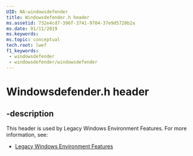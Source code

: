 ```yaml
---
UID: NA:windowsdefender
title: Windowsdefender.h header
ms.assetid: 732e4cd7-396f-3741-9704-37e9d5720b2a
ms.date: 01/11/2019
ms.keywords: 
ms.topic: conceptual
tech.root: lwef
f1_keywords:
 - windowsdefender
 - windowsdefender/windowsdefender
---
```


# Windowsdefender.h header


## -description

This header is used by Legacy Windows Environment Features. For more information, see:

- [Legacy Windows Environment Features](../_lwef/index.md)

